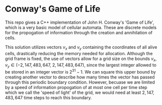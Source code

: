 # Conway's Game of Life
This repo gives a C++ implementation of John H. Conway's 'Game of Life', which is a very basic model of cellular automata. These are discrete models for the propogation of information through the creation and annihilation of cells.

This solution utilizes vectors $v_x$ and $v_y$ containing the coordinates of all alive cells, drastically reducing the memory needed for allocation. Although the grid frame is fixed, the use of vectors allow for a grid size on the bounds $v_x,v_y\in(-2,147,483,647,\: 2,147,483,647)$, since the largest integer allowed to be stored in an integer vector is $2^{31}-1$. We can square this upper bound by creating another vector to describe how many times the vector has passed through this periodic boundary condition. However, becuase we are limited by a speed of information propogation of at most one cell per time step which we call the 'speed of light' of the grid, we would need at least $2,147,483,647$ time steps to reach this boundary.
